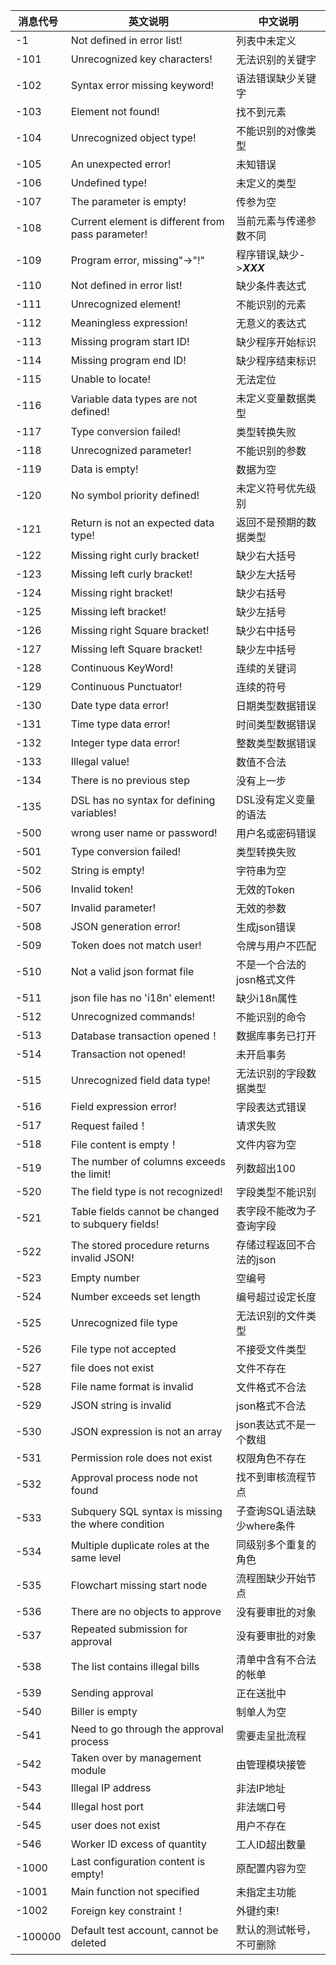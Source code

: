 | 消息代号 | 英文说明                                           | 中文说明                   |
| -------- | -------------------------------------------------- | -------------------------- |
| -1       | Not defined in error list!                         | 列表中未定义               |
| -101     | Unrecognized key characters!                       | 无法识别的关键字           |
| -102     | Syntax error missing keyword!                      | 语法错误缺少关键字         |
| -103     | Element not found!                                 | 找不到元素                 |
| -104     | Unrecognized object type!                          | 不能识别的对像类型         |
| -105     | An unexpected error!                               | 未知错误                   |
| -106     | Undefined type!                                    | 未定义的类型               |
| -107     | The parameter is empty!                            | 传参为空                   |
| -108     | Current element is different from pass parameter!  | 当前元素与传递参数不同     |
| -109     | Program error, missing"->"!"                       | 程序错误,缺少->***XXX***   |
| -110     | Not defined in error list!                         | 缺少条件表达式             |
| -111     | Unrecognized element!                              | 不能识别的元素             |
| -112     | Meaningless expression!                            | 无意义的表达式             |
| -113     | Missing program start ID!                          | 缺少程序开始标识           |
| -114     | Missing program end ID!                            | 缺少程序结束标识           |
| -115     | Unable to locate!                                  | 无法定位                   |
| -116     | Variable data types are not defined!               | 未定义变量数据类型         |
| -117     | Type conversion failed!                            | 类型转换失败               |
| -118     | Unrecognized parameter!                            | 不能识别的参数             |
| -119     | Data is empty!                                     | 数据为空                   |
| -120     | No symbol priority defined!                        | 未定义符号优先级别         |
| -121     | Return is not an expected data type!               | 返回不是预期的数据类型     |
| -122     | Missing right curly bracket!                       | 缺少右大括号               |
| -123     | Missing left curly bracket!                        | 缺少左大括号               |
| -124     | Missing right bracket!                             | 缺少右括号                 |
| -125     | Missing left  bracket!                             | 缺少左括号                 |
| -126     | Missing right Square bracket!                      | 缺少右中括号               |
| -127     | Missing left Square bracket!                       | 缺少左中括号               |
| -128     | Continuous KeyWord!                                | 连续的关键词               |
| -129     | Continuous Punctuator!                             | 连续的符号                 |
| -130     | Date type data error!                              | 日期类型数据错误           |
| -131     | Time type data error!                              | 时间类型数据错误           |
| -132     | Integer type data error!                           | 整数类型数据错误           |
| -133     | Illegal value!                                     | 数值不合法                 |
| -134     | There is no previous step                          | 没有上一步                 |
| -135     | DSL has no syntax for defining variables!          | DSL没有定义变量的语法      |
| -500     | wrong user name or password!                       | 用户名或密码错误           |
| -501     | Type conversion failed!                            | 类型转换失败               |
| -502     | String is empty!                                   | 字符串为空                 |
| -506     | Invalid token!                                     | 无效的Token                |
| -507     | Invalid parameter!                                 | 无效的参数                 |
| -508     | JSON generation error!                             | 生成json错误               |
| -509     | Token does not match user!                         | 令牌与用户不匹配           |
| -510     | Not a valid json format file                       | 不是一个合法的josn格式文件 |
| -511     | json file has no 'i18n' element!                   | 缺少i18n属性               |
| -512     | Unrecognized commands!                             | 不能识别的命令             |
| -513     | Database transaction opened！                      | 数据库事务已打开           |
| -514     | Transaction not opened!                            | 未开启事务                 |
| -515     | Unrecognized field data type!                      | 无法识别的字段数据类型     |
| -516     | Field expression error!                            | 字段表达式错误             |
| -517     | Request failed！                                   | 请求失败                   |
| -518     | File content is empty！                            | 文件内容为空               |
| -519     | The number of columns exceeds the limit!           | 列数超出100                |
| -520     | The field type is not recognized!                  | 字段类型不能识别           |
| -521     | Table fields cannot be changed to subquery fields! | 表字段不能改为子查询字段   |
| -522     | The stored procedure returns invalid JSON!         | 存储过程返回不合法的json   |
| -523     | Empty number                                       | 空编号                     |
| -524     | Number exceeds set length                          | 编号超过设定长度           |
| -525     | Unrecognized file type                             | 无法识别的文件类型         |
| -526     | File type not accepted                             | 不接受文件类型             |
| -527     | file does not exist                                | 文件不存在                 |
| -528     | File name format is invalid                        | 文件格式不合法             |
| -529     | JSON string is invalid                             | json格式不合法             |
| -530     | JSON expression is not an array                    | json表达式不是一个数组     |
| -531     | Permission role does not exist                     | 权限角色不存在             |
| -532     | Approval process node not found                    | 找不到审核流程节点         |
| -533     | Subquery SQL syntax is missing the where condition | 子查询SQL语法缺少where条件 |
| -534     | Multiple duplicate roles at the same level         | 同级别多个重复的角色       |
| -535     | Flowchart missing start node                       | 流程图缺少开始节点         |
| -536     | There are no objects to approve                    | 没有要审批的对象           |
| -537     | Repeated submission for approval                   | 没有要审批的对象           |
| -538     | The list contains illegal bills                    | 清单中含有不合法的帐单     |
| -539     | Sending approval                                   | 正在送批中                 |
| -540     | Biller is empty                                    | 制单人为空                 |
| -541     | Need to go through the approval process            | 需要走呈批流程             |
| -542     | Taken over by management module                    | 由管理模块接管             |
| -543     | Illegal IP address                                 | 非法IP地址                 |
| -544     | Illegal host port                                  | 非法端口号                 |
| -545     | user does not exist                                | 用户不存在                 |
| -546     | Worker ID excess of quantity                       | 工人ID超出数量             |
| -1000    | Last configuration content is empty!               | 原配置内容为空             |
| -1001    | Main function not specified                        | 未指定主功能               |
| -1002    | Foreign key constraint！                           | 外键约束!                  |
| -100000  | Default test account, cannot be deleted            | 默认的测试帐号，不可删除   |